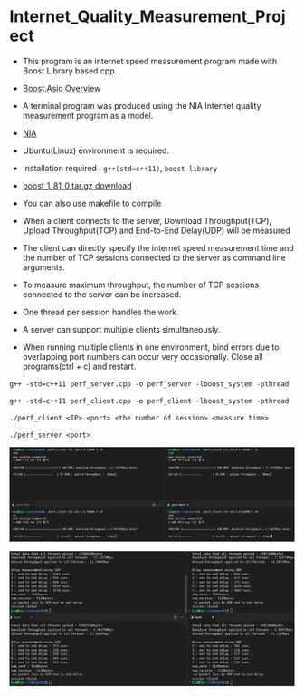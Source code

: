 # Internet_Quality_Measurement_Project

- This program is an internet speed measurement program made with Boost Library based cpp. 

- [Boost.Asio Overview](https://www.boost.org/doc/libs/1_81_0/doc/html/boost_asio/overview.html)

- A terminal program was produced using the NIA Internet quality measurement program as a model.

- [NIA](https://speed.nia.or.kr/index.asp)

- Ubuntu(Linux) environment is required. 

- Installation required : `g++(std=c++11)`, `boost library`

- [boost_1_81_0.tar.gz download](https://boostorg.jfrog.io/artifactory/main/release/1.81.0/source/boost_1_81_0.tar.gz)

- You can also use makefile to compile

- When a client connects to the server, Download Throughput(TCP), Upload Throughput(TCP) and End-to-End 
Delay(UDP) will be measured

- The client can directly specify the internet speed measurement time and the number of TCP sessions connected to the server as command line arguments.

- To measure maximum throughput, the number of TCP sessions connected to the server can be increased. 

- One thread per session handles the work.

- A server can support multiple clients simultaneously.  

- When running multiple clients in one environment, bind errors due to overlapping port numbers can occur very occasionally. Close all programs(ctrl + c) and restart.


```
g++ -std=c++11 perf_server.cpp -o perf_server -lboost_system -pthread
```

```
g++ -std=c++11 perf_client.cpp -o perf_client -lboost_system -pthread
```

```
./perf_client <IP> <port> <the number of session> <measure time>
```

```
./perf_server <port>
```

![Alt text](image.png)

![Alt text](image-1.png)

